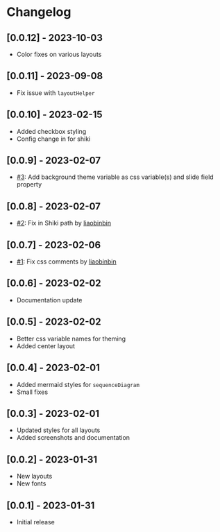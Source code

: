 # Changelog

## [0.0.12] - 2023-10-03

- Color fixes on various layouts

## [0.0.11] - 2023-09-08

- Fix issue with `layoutHelper`

## [0.0.10] - 2023-02-15

- Added checkbox styling
- Config change in for shiki

## [0.0.9] - 2023-02-07

- [#3](https://github.com/estruyf/slidev-theme-the-unnamed/issues/3): Add background theme variable as css variable(s) and slide field property

## [0.0.8] - 2023-02-07

- [#2](https://github.com/estruyf/slidev-theme-the-unnamed/pull/2): Fix in Shiki path by [liaobinbin](https://github.com/liaobinbin)

## [0.0.7] - 2023-02-06

- [#1](https://github.com/estruyf/slidev-theme-the-unnamed/pull/1): Fix css comments by [liaobinbin](https://github.com/liaobinbin)

## [0.0.6] - 2023-02-02

- Documentation update

## [0.0.5] - 2023-02-02

- Better css variable names for theming
- Added center layout

## [0.0.4] - 2023-02-01

- Added mermaid styles for `sequenceDiagram`
- Small fixes

## [0.0.3] - 2023-02-01

- Updated styles for all layouts
- Added screenshots and documentation

## [0.0.2] - 2023-01-31

- New layouts
- New fonts

## [0.0.1] - 2023-01-31

- Initial release
